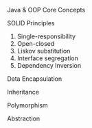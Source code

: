 Java & OOP Core Concepts 

SOLID Principles

1. Single-responsibility
2. Open-closed 
3. Liskov substitution 
4. Interface segregation 
5. Dependency Inversion

Data Encapsulation

Inheritance

Polymorphism

Abstraction
